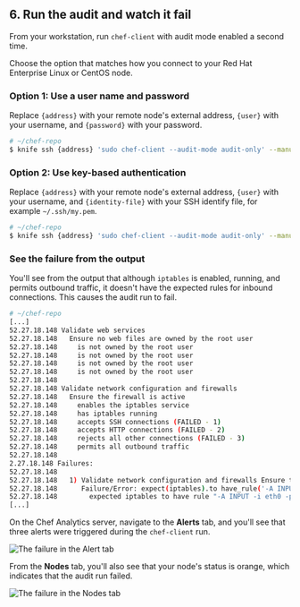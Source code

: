 ## 6. Run the audit and watch it fail

From your workstation, run `chef-client` with audit mode enabled a second time.

Choose the option that matches how you connect to your Red Hat Enterprise Linux or CentOS node.

### Option 1: Use a user name and password

Replace `{address}` with your remote node's external address, `{user}` with your username, and `{password}` with your password.

```bash
# ~/chef-repo
$ knife ssh {address} 'sudo chef-client --audit-mode audit-only' --manual-list --ssh-user {user} --ssh-password '{password}'
```

### Option 2: Use key-based authentication

Replace `{address}` with your remote node's external address, `{user}` with your username, and `{identity-file}` with your SSH identify file, for example <code class="file-path">~/.ssh/my.pem</code>.

```bash
# ~/chef-repo
$ knife ssh {address} 'sudo chef-client --audit-mode audit-only' --manual-list --ssh-user {user} --identity-file {identity-file}
```

### See the failure from the output

You'll see from the output that although `iptables` is enabled, running, and permits outbound traffic, it doesn't have the expected rules for inbound connections. This causes the audit run to fail.

```bash
# ~/chef-repo
[...]
52.27.18.148 Validate web services
52.27.18.148   Ensure no web files are owned by the root user
52.27.18.148     is not owned by the root user
52.27.18.148     is not owned by the root user
52.27.18.148     is not owned by the root user
52.27.18.148     is not owned by the root user
52.27.18.148
52.27.18.148 Validate network configuration and firewalls
52.27.18.148   Ensure the firewall is active
52.27.18.148     enables the iptables service
52.27.18.148     has iptables running
52.27.18.148     accepts SSH connections (FAILED - 1)
52.27.18.148     accepts HTTP connections (FAILED - 2)
52.27.18.148     rejects all other connections (FAILED - 3)
52.27.18.148     permits all outbound traffic
52.27.18.148
2.27.18.148 Failures:
52.27.18.148
52.27.18.148   1) Validate network configuration and firewalls Ensure the firewall is active accepts SSH connections
52.27.18.148      Failure/Error: expect(iptables).to have_rule('-A INPUT -i eth0 -p tcp -m tcp --dport 22 -m state --state NEW -j ACCEPT')
52.27.18.148        expected iptables to have rule "-A INPUT -i eth0 -p tcp -m tcp --dport 22 -m state --state NEW -j ACCEPT"
[...]
```

On the Chef Analytics server, navigate to the **Alerts** tab, and you'll see that three alerts were triggered during the `chef-client` run.

![The failure in the Alert tab](chef-analytics/compliance-alert-failure-iptables.png)

From the **Nodes** tab, you'll also see that your node's status is orange, which indicates that the audit run failed.

![The failure in the Nodes tab](chef-analytics/compliance-node-failure.png)
